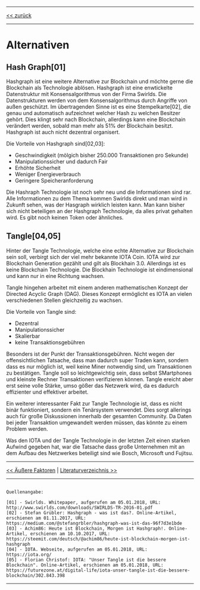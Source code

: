 ***

[<< zurück](02_toc.md)

***

# Alternativen

## Hash Graph[01]

Hashgraph ist eine weitere Alternative zur Blockchain und möchte gerne die Blockchain als Technologie ablösen. Hashgraph ist eine enwtickelte Datenstruktur mit Konsensalgorithmus von der Firma Swirlds. Die Datenstrukturen werden von dem Konsensalgorithmus durch Angriffe von außen geschützt. Im übertragenden Sinne ist es eine Stempelkarte[02], die genau und automatisch aufzeichnet welcher Hash zu welchen Besitzer gehört. Dies klingt sehr nach Blockchain, allerdings kann eine Blockchain verändert werden, sobald man mehr als 51% der Blockchain besitzt. Hashgraph ist auch nicht dezentral organisert.

Die Vorteile von Hashgraph sind[02,03]:

- Geschwindigkeit (mölgich bisher 250.000 Transaktionen pro Sekunde)
- Manipulationssicher und dadurch Fair
- Erhöhte Sicherheit
- Weniger Energieverbrauch
- Geringere Speicheranforderung

Die Hashraph Technologie ist noch sehr neu und die Informationen sind rar. Alle Informationen zu dem Thema kommen Swirlds direkt und man wird in Zukunft sehen, was der Hasgraph wirklich leisten kann. Man kann bisher sich nicht beteiligen an der Hashgraph Technologie, da alles privat gehalten wird. Es gibt noch keinen Token oder ähnliches.

## Tangle[04,05]

Hinter der Tangle Technologie, welche eine echte Alternative zur Blockchain sein soll, verbirgt sich der viel mehr bekannte IOTA Coin. IOTA wird zur Blockchain Generation gezählt und gilt als Blockhain 3.0. Allerdings ist es keine Blockchain Technologie. Die Blockhain Technologie ist eindimensional und kann nur in eine Richtung wachsen.

Tangle hingehen arbeitet mit einem anderen mathematischen Konzept der Directed Acyclic Graph (DAG). Dieses Konzept ermöglicht es IOTA an vielen verschiedenen Stellen gleichzeitig zu wachsen.

Die Vorteile von Tangle sind: 

- Dezentral
- Manipulationssicher
- Skalierbar
- keine Transaktionsgebühren

Besonders ist der Punkt der Transaktionsgebühren. Nicht wegen der offensichtlichen Tatsache, dass man dadurch super Traden kann, sondern dass es nur möglich ist, weil keine Miner notwendig sind, um Transaktionen zu bestätigen. Tangle soll so leichtgewichtig sein, dass selbst SMartphones und kleinste Rechner Transaktionen verifizieren können. Tangle ereicht aber erst seine volle Stärke, umso gößer das Netzwerk wird, da es dadurch effizienter und effektiver arbeitet.

Ein weiterer interessanter Fakt zur Tangle Technologie ist, dass es nicht binär funktioniert, sondern ein Tenärsystem verwendet. Dies sorgt allerings auch für große Diskussionen innerhalb der gesamten Community. Da Daten bei jeder Transaktion umgewandelt werden müssen, das könnte zu einem Problem werden.

Was den IOTA und der Tangle Technologie in der letzten Zeit einen starken Aufwind gegeben hat, war die Tatsache dass große Unternehmen mit an dem Aufbau des Netzwerkes beteiligt sind wie Bosch, Microsoft und Fujitsu.

***

[<< Äußere Faktoren](10_external_factors.md) | [Literaturverzeichnis >>](12_references.md)

***

```

Quellenangabe:

[01] - Swirlds. Whitepaper, aufgerufen am 05.01.2018, URL: http://www.swirlds.com/downloads/SWIRLDS-TR-2016-01.pdf
[02] - Stefan Grübler: Hashgraph - was ist das?. Online-Artikel, erschienen am 01.11.2017, URL: https://medium.com/@stefangrbler/hashgraph-was-ist-das-96f7d3e1bde
[03] - Achim86: Heute ist Blockchain, Morgen ist Hashgraph!. Online-Artikel, erschienen am 10.10.2017, URL: https://steemit.com/deutsch/@achim86/heute-ist-blockchain-morgen-ist-hashgraph
[04] - IOTA. Webseite, aufgerufen am 05.01.2018, URL: https://iota.org/
[05] - Florian Christof: IOTA: "Unser Tangle ist die bessere Blockchain". Online-Artikel, erschienen am 05.01.2018, URL: https://futurezone.at/digital-life/iota-unser-tangle-ist-die-bessere-blockchain/302.843.398

```

***